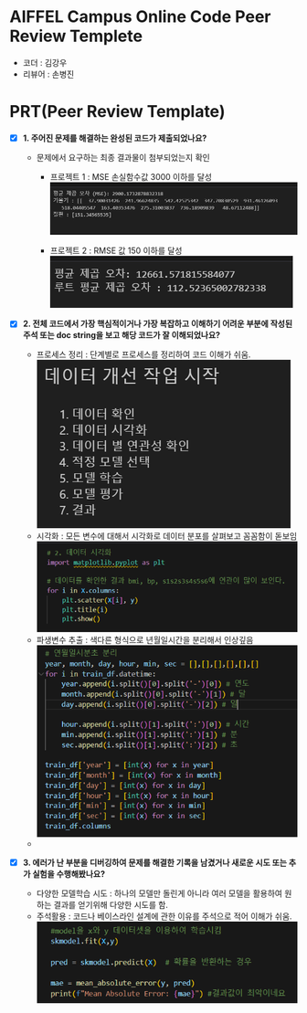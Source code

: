 # AIFFEL Campus Online Code Peer Review Templete
- 코더 : 김강우
- 리뷰어 : 손병진


# PRT(Peer Review Template)
- [x]  **1. 주어진 문제를 해결하는 완성된 코드가 제출되었나요?**
    - 문제에서 요구하는 최종 결과물이 첨부되었는지 확인
        - 프로젝트 1 : MSE 손실함수값 3000 이하를 달성
        ![alt text](image.png)

        - 프로젝트 2 : RMSE 값 150 이하를 달성
        ![alt text](image-1.png)

    
- [x]  **2. 전체 코드에서 가장 핵심적이거나 가장 복잡하고 이해하기 어려운 부분에 작성된 
주석 또는 doc string을 보고 해당 코드가 잘 이해되었나요?**
    - 프로세스 정리
    : 단계별로 프로세스를 정리하여 코드 이해가 쉬움.
    ![alt text](image-4.png)
    - 시각화
    : 모든 변수에 대해서 시각화로 데이터 분포를 살펴보고 꼼꼼함이 돋보임
    ![alt text](image-2.png)
    - 파생변수 추출
    : 색다른 형식으로 년월일시간을 분리해서 인상깊음
    ![alt text](image-3.png)
    - 
        
- [x]  **3. 에러가 난 부분을 디버깅하여 문제를 해결한 기록을 남겼거나
새로운 시도 또는 추가 실험을 수행해봤나요?**
    - 다양한 모델학습 시도
    : 하나의 모델만 돌린게 아니라 여러 모델을 활용하여 원하는 결과를 얻기위해 다양한 시도를 함.
    - 주석활용
    : 코드나 베이스라인 설계에 관한 이유를 주석으로 적어 이해가 쉬움.
    ![alt text](image-5.png)
        
